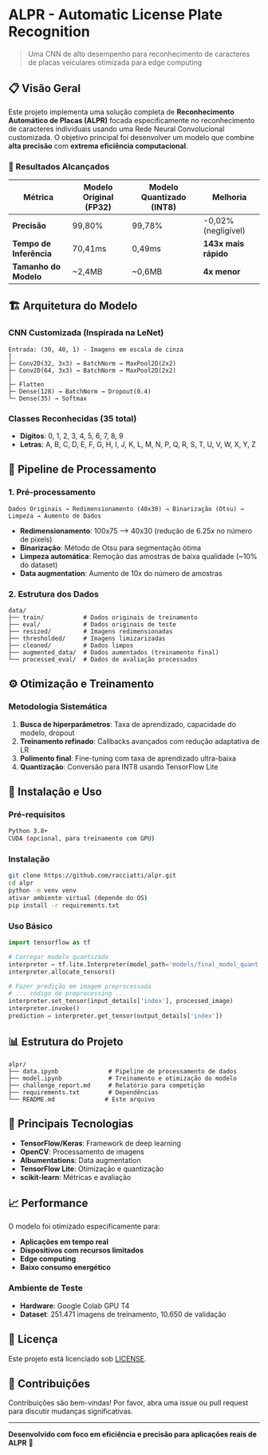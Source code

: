 # ALPR - Automatic License Plate Recognition

> Uma CNN de alto desempenho para reconhecimento de caracteres de placas veiculares otimizada para edge computing

## 📋 Visão Geral

Este projeto implementa uma solução completa de **Reconhecimento Automático de Placas (ALPR)** focada especificamente no reconhecimento de caracteres individuais usando uma Rede Neural Convolucional customizada. O objetivo principal foi desenvolver um modelo que combine **alta precisão** com **extrema eficiência computacional**.

### 🎯 Resultados Alcançados

| Métrica | Modelo Original (FP32) | Modelo Quantizado (INT8) | Melhoria |
|---------|------------------------|--------------------------|----------|
| **Precisão** | 99,80% | 99,78% | -0,02% (negligível) |
| **Tempo de Inferência** | 70,41ms | 0,49ms | **143x mais rápido** |
| **Tamanho do Modelo** | ~2,4MB | ~0,6MB | **4x menor** |

## 🏗️ Arquitetura do Modelo

### CNN Customizada (Inspirada na LeNet)
```
Entrada: (30, 40, 1) - Imagens em escala de cinza
│
├─ Conv2D(32, 3x3) → BatchNorm → MaxPool2D(2x2)
├─ Conv2D(64, 3x3) → BatchNorm → MaxPool2D(2x2)
│
├─ Flatten
├─ Dense(128) → BatchNorm → Dropout(0.4)
└─ Dense(35) → Softmax
```

### Classes Reconhecidas (35 total)
- **Dígitos**: 0, 1, 2, 3, 4, 5, 6, 7, 8, 9
- **Letras**: A, B, C, D, E, F, G, H, I, J, K, L, M, N, P, Q, R, S, T, U, V, W, X, Y, Z

## 🔄 Pipeline de Processamento

### 1. Pré-processamento
```
Dados Originais → Redimensionamento (40x30) → Binarização (Otsu) → Limpeza → Aumento de Dados
```

- **Redimensionamento**: 100x75 --> 40x30 (redução de 6.25x no número de pixels)
- **Binarização**: Método de Otsu para segmentação ótima
- **Limpeza automática**: Remoção das amostras de baixa qualidade (~10% do dataset)
- **Data augmentation**: Aumento de 10x do número de amostras

### 2. Estrutura dos Dados
```
data/
├── train/           # Dados originais de treinamento
├── eval/            # Dados originais de teste
├── resized/         # Imagens redimensionadas
├── thresholded/     # Imagens limizarizadas
├── cleaned/         # Dados limpos
├── augmented_data/  # Dados aumentados (treinamento final)
└── processed_eval/  # Dados de avaliação processados
```

## ⚙️ Otimização e Treinamento

### Metodologia Sistemática
1. **Busca de hiperparâmetros**: Taxa de aprendizado, capacidade do modelo, dropout
2. **Treinamento refinado**: Callbacks avançados com redução adaptativa de LR
3. **Polimento final**: Fine-tuning com taxa de aprendizado ultra-baixa
4. **Quantização**: Conversão para INT8 usando TensorFlow Lite

## 🚀 Instalação e Uso

### Pré-requisitos
```bash
Python 3.8+
CUDA (opcional, para treinamento com GPU)
```

### Instalação
```bash
git clone https://github.com/racciatti/alpr.git
cd alpr
python -m venv venv
ativar ambiente virtual (depende do OS)
pip install -r requirements.txt
```

### Uso Básico
```python
import tensorflow as tf

# Carregar modelo quantizado
interpreter = tf.lite.Interpreter(model_path='models/final_model_quant.tflite')
interpreter.allocate_tensors()

# Fazer predição em imagem preprocessada
# ... código de preprocessing ...
interpreter.set_tensor(input_details['index'], processed_image)
interpreter.invoke()
prediction = interpreter.get_tensor(output_details['index'])
```

## 📊 Estrutura do Projeto

```
alpr/
├── data.ipynb              # Pipeline de processamento de dados
├── model.ipynb             # Treinamento e otimização do modelo
├── challenge_report.md     # Relatório para competição
├── requirements.txt        # Dependências
└── README.md              # Este arquivo
```

## 🔬 Principais Tecnologias

- **TensorFlow/Keras**: Framework de deep learning
- **OpenCV**: Processamento de imagens
- **Albumentations**: Data augmentation
- **TensorFlow Lite**: Otimização e quantização
- **scikit-learn**: Métricas e avaliação

## 📈 Performance

O modelo foi otimizado especificamente para:
- **Aplicações em tempo real**
- **Dispositivos com recursos limitados**
- **Edge computing**
- **Baixo consumo energético**

### Ambiente de Teste
- **Hardware**: Google Colab GPU T4
- **Dataset**: 251.471 imagens de treinamento, 10.650 de validação

## 📄 Licença

Este projeto está licenciado sob [LICENSE](LICENSE).

## 🤝 Contribuições

Contribuições são bem-vindas! Por favor, abra uma issue ou pull request para discutir mudanças significativas.

---

**Desenvolvido com foco em eficiência e precisão para aplicações reais de ALPR** 🚗